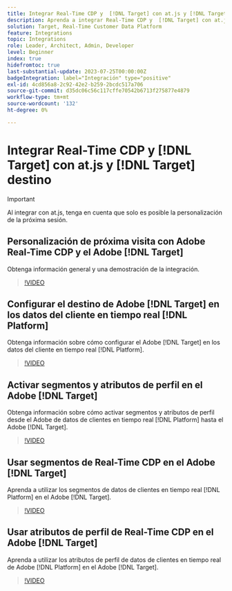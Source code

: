 ```yaml
---
title: Integrar Real-Time CDP y  [!DNL Target] con at.js y [!DNL Target] destination
description: Aprenda a integrar Real-Time CDP y  [!DNL Target] con at.js y [!DNL Target] destination.
solution: Target, Real-Time Customer Data Platform
feature: Integrations
topic: Integrations
role: Leader, Architect, Admin, Developer
level: Beginner
index: true
hidefromtoc: true
last-substantial-update: 2023-07-25T00:00:00Z
badgeIntegration: label="Integración" type="positive"
exl-id: 4cd856a8-2c92-42e2-b259-2bcdc517a706
source-git-commit: d35dc06c56c117cffe70542b6713f275877e4879
workflow-type: tm+mt
source-wordcount: '132'
ht-degree: 0%

---
```


# Integrar Real-Time CDP y [!DNL Target] con at.js y [!DNL Target] destino

>[!IMPORTANT]
>
>Al integrar con at.js, tenga en cuenta que solo es posible la personalización de la próxima sesión.


## Personalización de próxima visita con Adobe Real-Time CDP y el Adobe [!DNL Target]

Obtenga información general y una demostración de la integración.

>[!VIDEO](https://video.tv.adobe.com/v/340091?quality=12&learn=on)

## Configurar el destino de Adobe [!DNL Target] en los datos del cliente en tiempo real [!DNL Platform]

Obtenga información sobre cómo configurar el Adobe [!DNL Target] en los datos del cliente en tiempo real [!DNL Platform].

>[!VIDEO](https://video.tv.adobe.com/v/3449796/?learn=on&captions=spa)

## Activar segmentos y atributos de perfil en el Adobe [!DNL Target]

Obtenga información sobre cómo activar segmentos y atributos de perfil desde el Adobe de datos de clientes en tiempo real [!DNL Platform] hasta el Adobe [!DNL Target].

>[!VIDEO](https://video.tv.adobe.com/v/3447358/?learn=on&captions=spa)

## Usar segmentos de Real-Time CDP en el Adobe [!DNL Target]

Aprenda a utilizar los segmentos de datos de clientes en tiempo real [!DNL Platform] en el Adobe [!DNL Target].

>[!VIDEO](https://video.tv.adobe.com/v/3446830/?learn=on&captions=spa)

## Usar atributos de perfil de Real-Time CDP en el Adobe [!DNL Target]

Aprenda a utilizar los atributos de perfil de datos de clientes en tiempo real de Adobe [!DNL Platform] en el Adobe [!DNL Target].

>[!VIDEO](https://video.tv.adobe.com/v/3451896/?learn=on&captions=spa)
